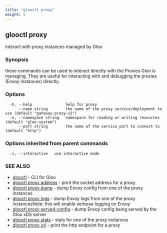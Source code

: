 ```yaml
---
title: "glooctl proxy"
weight: 5
---
```

## glooctl proxy

interact with proxy instances managed by Gloo

### Synopsis

these commands can be used to interact directly with the Proxies Gloo is managing. They are useful for interacting with and debugging the proxies (Envoy instances) directly.

### Options

```
  -h, --help               help for proxy
      --name string        the name of the proxy service/deployment to use (default "gateway-proxy-v2")
  -n, --namespace string   namespace for reading or writing resources (default "gloo-system")
      --port string        the name of the service port to connect to (default "http")
```

### Options inherited from parent commands

```
  -i, --interactive   use interactive mode
```

### SEE ALSO

* [glooctl](../glooctl)	 - CLI for Gloo
* [glooctl proxy address](../glooctl_proxy_address)	 - print the socket address for a proxy
* [glooctl proxy dump](../glooctl_proxy_dump)	 - dump Envoy config from one of the proxy instances
* [glooctl proxy logs](../glooctl_proxy_logs)	 - dump Envoy logs from one of the proxy instancesNote: this will enable verbose logging on Envoy
* [glooctl proxy served-config](../glooctl_proxy_served-config)	 - dump Envoy config being served by the Gloo xDS server
* [glooctl proxy stats](../glooctl_proxy_stats)	 - stats for one of the proxy instances
* [glooctl proxy url](../glooctl_proxy_url)	 - print the http endpoint for a proxy

